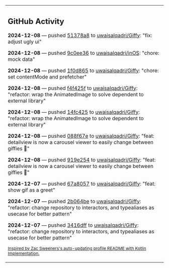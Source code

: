 <table><tr><td valign="top" width="100%">    

## GitHub Activity

**2024-12-08** — pushed [51378a8](https://github.com/uwaisalqadri/Giffy/commits/51378a8ae8dd07dba73b49788a00fb57269e7023) to [uwaisalqadri/Giffy](https://github.com/uwaisalqadri/Giffy): "fix: adjust ugly ui"

**2024-12-08** — pushed [9c0ee36](https://github.com/uwaisalqadri/inOS/commits/9c0ee365f7c72c5bfbd0687beda10f7ee88cb72f) to [uwaisalqadri/inOS](https://github.com/uwaisalqadri/inOS): "chore: mock data"

**2024-12-08** — pushed [1f0d865](https://github.com/uwaisalqadri/Giffy/commits/1f0d865d0cb91f1d5fd007e9f977ea7e7fe8f878) to [uwaisalqadri/Giffy](https://github.com/uwaisalqadri/Giffy): "chore: set contentMode and prefetcher"

**2024-12-08** — pushed [f4f425f](https://github.com/uwaisalqadri/Giffy/commits/f4f425ff39ded3253ac1fd40ac4ddc4cfd2f4bc9) to [uwaisalqadri/Giffy](https://github.com/uwaisalqadri/Giffy): "refactor: wrap the AnimatedImage to solve dependent to external library"

**2024-12-08** — pushed [14fc425](https://github.com/uwaisalqadri/Giffy/commits/14fc425eab70fbf2f2ef834c5a361e0cd6375390) to [uwaisalqadri/Giffy](https://github.com/uwaisalqadri/Giffy): "refactor: wrap the AnimatedImage to solve dependent to external library"

**2024-12-08** — pushed [088f67e](https://github.com/uwaisalqadri/Giffy/commits/088f67e83070fe1cfad4cf5e907a37adf8c115f6) to [uwaisalqadri/Giffy](https://github.com/uwaisalqadri/Giffy): "feat: detailview is now a carousel viewer to easily change between giffies 🎊"

**2024-12-08** — pushed [919e254](https://github.com/uwaisalqadri/Giffy/commits/919e25426678cb3cd144c70d97afd4953b71a7c8) to [uwaisalqadri/Giffy](https://github.com/uwaisalqadri/Giffy): "feat: detailview is now a carousel viewer to easily change between giffies 🎊"

**2024-12-07** — pushed [67a8057](https://github.com/uwaisalqadri/Giffy/commits/67a8057017597c0acf02cc0dc8f98e81a9d4970b) to [uwaisalqadri/Giffy](https://github.com/uwaisalqadri/Giffy): "feat: show gif as a greet"

**2024-12-07** — pushed [2b064be](https://github.com/uwaisalqadri/Giffy/commits/2b064be25f23dff5bbf9acc6aa0b1240bd9fa9c6) to [uwaisalqadri/Giffy](https://github.com/uwaisalqadri/Giffy): "refactor: change repository to interactors, and typealiases as usecase for better pattern"

**2024-12-07** — pushed [3416dff](https://github.com/uwaisalqadri/Giffy/commits/3416dffed2aff34a53cc28b89ac869ef886883f9) to [uwaisalqadri/Giffy](https://github.com/uwaisalqadri/Giffy): "refactor: change repository to interactors, and typealiases as usecase for better pattern"
                
<sub><a href="https://github.com/ZacSweers/ZacSweers/">Inspired by Zac Sweeners's auto-updating profile README with Kotlin Implementation.</a></sub>
        